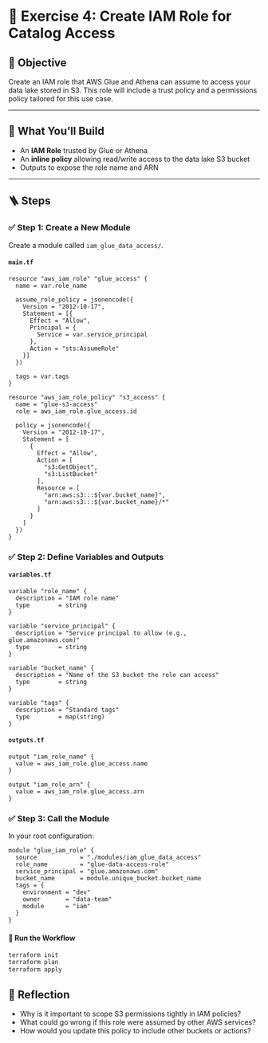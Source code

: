 # 🔐 Exercise 4: Create IAM Role for Catalog Access

## 🎯 Objective

Create an IAM role that AWS Glue and Athena can assume to access your data lake stored in S3. This role will include a trust policy and a permissions policy tailored for this use case.

---

## 🧱 What You’ll Build

- An **IAM Role** trusted by Glue or Athena
- An **inline policy** allowing read/write access to the data lake S3 bucket
- Outputs to expose the role name and ARN

---

## 🪜 Steps

### ✅ Step 1: Create a New Module

Create a module called `iam_glue_data_access/`.

#### `main.tf`

```hcl
resource "aws_iam_role" "glue_access" {
  name = var.role_name

  assume_role_policy = jsonencode({
    Version = "2012-10-17",
    Statement = [{
      Effect = "Allow",
      Principal = {
        Service = var.service_principal
      },
      Action = "sts:AssumeRole"
    }]
  })

  tags = var.tags
}

resource "aws_iam_role_policy" "s3_access" {
  name = "glue-s3-access"
  role = aws_iam_role.glue_access.id

  policy = jsonencode({
    Version = "2012-10-17",
    Statement = [
      {
        Effect = "Allow",
        Action = [
          "s3:GetObject",
          "s3:ListBucket"
        ],
        Resource = [
          "arn:aws:s3:::${var.bucket_name}",
          "arn:aws:s3:::${var.bucket_name}/*"
        ]
      }
    ]
  })
}
```

### ✅ Step 2: Define Variables and Outputs

#### `variables.tf`

```hcl
variable "role_name" {
  description = "IAM role name"
  type        = string
}

variable "service_principal" {
  description = "Service principal to allow (e.g., glue.amazonaws.com)"
  type        = string
}

variable "bucket_name" {
  description = "Name of the S3 bucket the role can access"
  type        = string
}

variable "tags" {
  description = "Standard tags"
  type        = map(string)
}
```

#### `outputs.tf`

```hcl
output "iam_role_name" {
  value = aws_iam_role.glue_access.name
}

output "iam_role_arn" {
  value = aws_iam_role.glue_access.arn
}
```

### ✅ Step 3: Call the Module

In your root configuration:

```hcl
module "glue_iam_role" {
  source            = "./modules/iam_glue_data_access"
  role_name         = "glue-data-access-role"
  service_principal = "glue.amazonaws.com"
  bucket_name       = module.unique_bucket.bucket_name
  tags = {
    environment = "dev"
    owner       = "data-team"
    module      = "iam"
  }
}
```

#### 🔁 Run the Workflow

```bash
terraform init
terraform plan
terraform apply
```

## 🧠 Reflection
- Why is it important to scope S3 permissions tightly in IAM policies?
- What could go wrong if this role were assumed by other AWS services?
- How would you update this policy to include other buckets or actions?